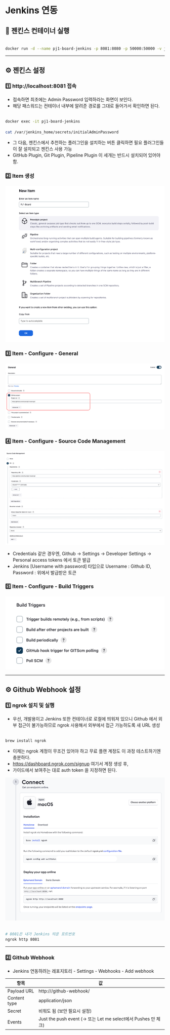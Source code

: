 # Jenkins 연동

## 🫙 젠킨스 컨테이너 실행

```bash

docker run -d --name pj1-board-jenkins -p 8081:8080 -p 50000:50000 -v jenkins_home:/var/jenkins_home jenkins/jenkins:lts
```

---

## ⚙️ 젠킨스 설정

### 1️⃣ http://localhost:8081 접속

- 접속하면 최초에는 Admin Password 입력하라는 화면이 보인다.
- 해당 패스워드는 컨테이너 내부에 알려준 경로를 그대로 들어가서 확인하면 된다.

```bash

docker exec -it pj1-board-jenkins

cat /var/jenkins_home/secrets/initialAdminPassword
```

- 그 다음, 젠킨스에서 추천하는 플러그인을 설치하는 버튼 클릭하면 필요 플러그인들이 잘 설치되고 젠킨스 사용 가능
- GitHub Plugin, Git Plugin, Pipeline Plugin 이 세개는 반드시 설치되어 있어야 함.

### 2️⃣ Item 생성

![ERD Preview](docs/jenkins1.png)

### 3️⃣ Item - Configure - General

![ERD Preview](docs/jenkins2.png)

### 4️⃣ Item - Configure - Source Code Management

![ERD Preview](docs/jenkins3.png)

- Credentials 같은 경우엔, Github -> Settings -> Developer Settings -> Personal access tokens 에서 토큰 발급
- Jenkins [Username with password] 타입으로 Username : Github ID, Password : 위에서 발급받은 토큰

### 5️⃣ Item - Configure - Build Triggers

![ERD Preview](docs/jenkins4.png)

---

## ⚙️ Github Webhook 설정

### 1️⃣ ngrok 설치 및 실행 

- 우선, 개발용이고 Jenkins 또한 컨테이너로 로컬에 띄워져 있으니 Github 에서 외부 접근이 불가능하므로 ngrok 사용해서 외부에서 접근 가능하도록 새 URL 생성

```bash

brew install ngrok

```

- 이제는 ngrok 계정이 무조건 있어야 하고 무료 플랜 계정도 이 과정 테스트하기엔 충분하다.
- https://dashboard.ngrok.com/signup 여기서 계정 생성 후,
- 가이드에서 보여주는 대로 auth token 을 지정하면 된다.

![ERD Preview](docs/ngrok.png)

```bash

# 8081은 내가 Jenkins 띄운 포트번호
ngrok http 8081 
```

---

### 2️⃣ Github Webhook 

- Jenkins 연동하려는 레포지토리 - Settings - Webhooks - Add webhook

| 항목           | 값                                                      |
|--------------|--------------------------------------------------------|
| Payload URL  | http://<your-jenkins-url>/github-webhook/              |
| Content type | application/json                                       |
| Secret       | 비워도 됨 (보안 필요시 설정)                                      |
| Events       | Just the push event (→ 또는 Let me select에서 Pushes 만 체크) |

	
	
	
	